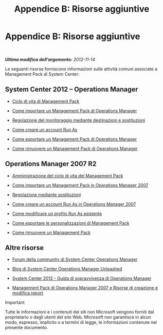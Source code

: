 ﻿---
title: 'Appendice B: Risorse aggiuntive'
TOCTitle: 'Appendice B: Risorse aggiuntive'
ms:assetid: 3bcfb237-604a-4902-a003-b366cbf5a600
ms:mtpsurl: https://technet.microsoft.com/it-it/library/Dn195905(v=EXCHG.150)
ms:contentKeyID: 53275561
ms.date: 08/30/2014
mtps_version: v=EXCHG.150
ms.translationtype: HT
---

# Appendice B: Risorse aggiuntive

 

_**Ultima modifica dell'argomento:** 2012-11-14_

Le seguenti risorse forniscono informazioni sulle attività comuni associate a Management Pack di System Center:

## System Center 2012 – Operations Manager

  - [Ciclo di vita di Management Pack](http://go.microsoft.com/fwlink/p/?linkid=232986)

  - [Come importare un Management Pack di Operations Manager](http://go.microsoft.com/fwlink/p/?linkid=219431)

  - [Regolazione del monitoraggio mediante destinazioni e sostituzioni](http://go.microsoft.com/fwlink/p/?linkid=217065)

  - [Come creare un account Run As](http://go.microsoft.com/fwlink/p/?linkid=232988)

  - [Come esportare un Management Pack di Operations Manager](http://go.microsoft.com/fwlink/p/?linkid=232990)

  - [Come rimuovere un Management Pack di Operations Manager](http://go.microsoft.com/fwlink/p/?linkid=232991)

## Operations Manager 2007 R2

  - [Amministrazione del ciclo di vita del Management Pack](http://go.microsoft.com/fwlink/?linkid=211463)

  - [Come importare un Management Pack in Operations Manager 2007](http://go.microsoft.com/fwlink/p/?linkid=142351)

  - [Regolazione mediante sostituzioni](http://go.microsoft.com/fwlink/?linkid=117777)

  - [Come creare un account Run As in Operations Manager 2007](http://go.microsoft.com/fwlink/?linkid=165410)

  - [Come modificare un profilo Run As esistente](http://go.microsoft.com/fwlink/?linkid=165412)

  - [Come esportare le personalizzazioni di Management Pack](http://go.microsoft.com/fwlink/?linkid=209940)

  - [Come rimuovere un Management Pack](http://go.microsoft.com/fwlink/?linkid=209941)

## Altre risorse

  - [Forum della community di System Center Operations Manager](http://go.microsoft.com/fwlink/?linkid=179635)

  - [Blog di System Center Operations Manager Unleashed](http://go.microsoft.com/fwlink/?linkid=246391)

  - [System Center 2012 - Guida di sopravvivenza di Operations Manager](http://go.microsoft.com/fwlink/?linkid=246383)

  - [Management Pack di Operations Manager 2007 e Risorse di creazione e modifica report](http://go.microsoft.com/fwlink/?linkid=246388)

> [!IMPORTANT]
> Tutte le informazioni e i contenuti dei siti non Microsoft vengono forniti dal proprietario o dagli utenti del sito Web. Microsoft non garantisce in alcun modo, espresso, implicito o a termini di legge, le informazioni contenute nel presente documento.
